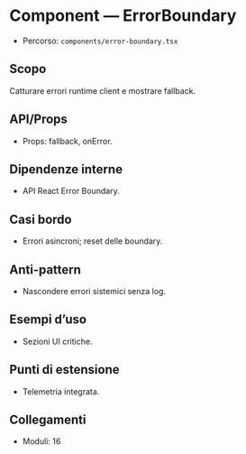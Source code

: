 # Component — ErrorBoundary

- Percorso: `components/error-boundary.tsx`

## Scopo
Catturare errori runtime client e mostrare fallback.

## API/Props
- Props: fallback, onError.

## Dipendenze interne
- API React Error Boundary.

## Casi bordo
- Errori asincroni; reset delle boundary.

## Anti-pattern
- Nascondere errori sistemici senza log.

## Esempi d’uso
- Sezioni UI critiche.

## Punti di estensione
- Telemetria integrata.

## Collegamenti
- Moduli: 16